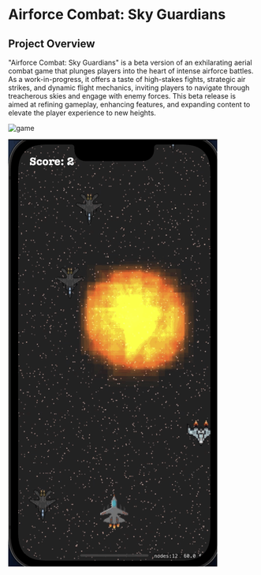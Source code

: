 # Airforce Combat: Sky Guardians

##  Project Overview

"Airforce Combat: Sky Guardians" is a beta version of an exhilarating aerial combat game that plunges players into the heart of intense airforce battles. As a work-in-progress, it offers a taste of high-stakes fights, strategic air strikes, and dynamic flight mechanics, inviting players to navigate through treacherous skies and engage with enemy forces. This beta release is aimed at refining gameplay, enhancing features, and expanding content to elevate the player experience to new heights.


![game](image/game.gif)


![expo](image/expo.png)
